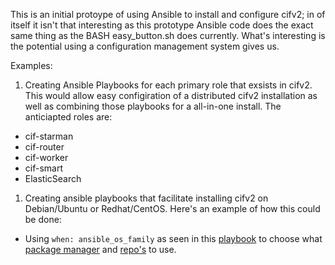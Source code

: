 This is an initial protoype of using Ansible to install and configure cifv2; in of itself it isn't that interesting as this prototype Ansible code does the exact same thing as the BASH easy_button.sh does currently. What's interesting is the potential using a configuration management system gives us. 

Examples:

1. Creating Ansible Playbooks for each primary role that exsists in cifv2. This would allow easy configiration of a distributed cifv2 installation as well as combining those playbooks for a all-in-one install. The anticiapted roles are:
 * cif-starman
 * cif-router
 * cif-worker
 * cif-smart
 * ElasticSearch
1. Creating ansible playbooks that facilitate installing cifv2 on Debian/Ubuntu or Redhat/CentOS. Here's an example of how this could be done:
 * Using ```when: ansible_os_family``` as seen in this [playbook](https://github.com/geerlingguy/ansible-role-postfix/blob/master/tasks/main.yml) to choose what [package manager](http://docs.ansible.com/ansible/yum_module.html) and [repo's](https://www.elastic.co/guide/en/elasticsearch/reference/1.4/setup-repositories.html) to use. 
